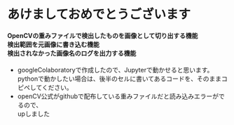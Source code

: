 # あけましておめでとうございます
<h4>OpenCVの重みファイルで検出したものを画像として切り出する機能<br>検出範囲を元画像に書き込む機能<br>検出されなかった画像名のログを出力する機能</h4>
<ul type="disc">
  <li>googleColaboratoryで作成したので、Jupyterで動かせると思います。<br>
    pythonで動かしたい場合は、後半のセルに書いてあるコードを、そのままコピペしてください。<br></li>
<li>openCV公式がgithubで配布している重みファイルだと読み込みエラーがでるので、<br>
  upしました</li>
  </ul>
